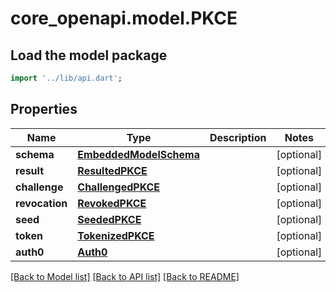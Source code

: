 # core_openapi.model.PKCE

## Load the model package
```dart
import '../lib/api.dart';
```

## Properties
Name | Type | Description | Notes
------------ | ------------- | ------------- | -------------
**schema** | [**EmbeddedModelSchema**](EmbeddedModelSchema.md) |  | [optional] 
**result** | [**ResultedPKCE**](ResultedPKCE.md) |  | [optional] 
**challenge** | [**ChallengedPKCE**](ChallengedPKCE.md) |  | [optional] 
**revocation** | [**RevokedPKCE**](RevokedPKCE.md) |  | [optional] 
**seed** | [**SeededPKCE**](SeededPKCE.md) |  | [optional] 
**token** | [**TokenizedPKCE**](TokenizedPKCE.md) |  | [optional] 
**auth0** | [**Auth0**](Auth0.md) |  | [optional] 

[[Back to Model list]](../README.md#documentation-for-models) [[Back to API list]](../README.md#documentation-for-api-endpoints) [[Back to README]](../README.md)


